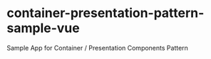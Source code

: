 # container-presentation-pattern-sample-vue
Sample App for Container / Presentation Components Pattern
